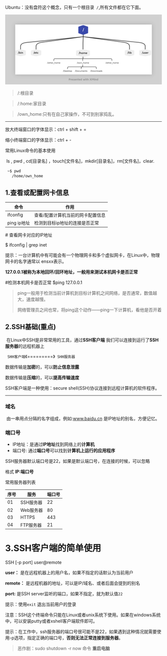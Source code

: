 Ubuntu：没有盘符这个概念，只有一个根目录`` /``,所有文件都在它下面。

![Liunx架构](./XMind%201661133930954.png)

> /:根目录

> /:home:家目录

>  /own_home:只有在自己家操作，不可到别家捣乱。

---

放大终端窗口的字体显示：ctrl + shift + =

缩小终端窗口的字体显示：ctrl  + -

常用Linux命令的基本使用

​		ls , pwd , cd[目录名] ，touch[文件名]，mkdir[目录名]，rm[文件名]，clear.

``````~的路径
 ~$ pwd
   /home/own_home
``````



## 1.查看或配置网卡信息

| 命令        | 作用                              |
| ----------- | --------------------------------- |
| ifconfig    | 查看/配置计算机当前的网卡配置信息 |
| ping ip地址 | 检测到目标ip地址的连接是否正常    |

\# 查看网卡对应的IP地址

$ ifconfig | grep inet 

提示：一台计算机中有可能会有一个物理网卡和多个虚拟网卡，在Linux中，物理网卡的名字通常以 ensxx表示。



**127.0.0.1被称为本地回环/回环地址，一般用来测试本机网卡是否正常**

\#检测本机网卡是否正常 $ping 127.0.0.1

> ping一般用于检测当前计算机到目标计算机之间网络，是否通常，数值越大，速度越慢。
>
> 网络管理员之间也常，将ping这个动作——ping一下计算机，看他是否开着

 ## 2.SSH基础(重点)

​	在Linux中SSH是非常常用的工具，通过**SSH客户端** 我们可以连接到运行了**SSH服务器**的远程机器上

`` SHH客户端``《=========》`` SHH服务器``

数据传输是**加密**的，可以**防止信息泄露**

数据传输是**压缩**的，可以**提高传输速度**

SSH客户端是一种使用：secure shell(SSH)协议连接到远程计算机的软件程序。

---

### 域名

​	由一串用点分隔的名字组成，例如:www.baidu.cn 是IP地址的别名，方便记忆。

### 端口号

* IP地址：是通过**IP地址**找到网络上的**计算机**
* 端口号: 通过**端口号**可以找到**计算机上运行的应用程序**

SSH服务器默认端口号是22，如果是默认端口号，在连接的时候，可以忽略

格式 **IP:端口号**



常用服务器列表

| 序号 | 服务      | 端口号 |
| ---- | --------- | ------ |
| 01   | SSH服务器 | 22     |
| 02   | Web服务器 | 80     |
| 03   | HTTPS     | 443    |
| 04   | FTP服务器 | 21     |

# 3.SSH客户端的简单使用

SSH [-p port] user@remote

**user：** 是在远程机器上的用户名，如果不指定的话默认为当前用户

**remote：** 是远程机器的地址，可以是IP/域名、或者后面会提到的别名

**port:** 是SSH server监听的端口，如果不指定，就为默认值``22``

提示：使用``exit`` 退出当前用户的登录

注意：SSH这个终端命令只能在Linux或者unix系统下使用。如果在windows系统中，可以安装putty或者xshell客户端软件即可。

提示：在工作中，ssh服务器的端口号很可能不是22，如果遇到这种情况就需要使用-p选项，指定正确的端口号，**否则无法正常连接到服务器**。

> 恶作剧：sudo shutdown -r now 命令 **重启电脑**












